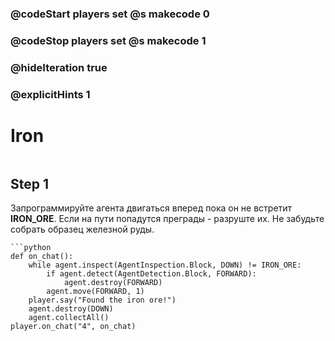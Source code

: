 ### @codeStart players set @s makecode 0
### @codeStop players set @s makecode 1

### @hideIteration true 
### @explicitHints 1


# Iron
```python
```

## Step 1
Запрограммируйте агента двигаться вперед пока он не встретит **IRON_ORE**. Если на пути попадутся преграды - разруште их. Не забудьте собрать образец железной руды.
```ghost
```python
def on_chat():
    while agent.inspect(AgentInspection.Block, DOWN) != IRON_ORE:
        if agent.detect(AgentDetection.Block, FORWARD):
            agent.destroy(FORWARD)
        agent.move(FORWARD, 1)
    player.say("Found the iron ore!")
    agent.destroy(DOWN)
    agent.collectAll()
player.on_chat("4", on_chat)
```
